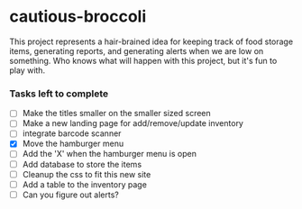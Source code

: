 # cautious-broccoli
This project represents a hair-brained idea for keeping track of food storage items, generating reports, and generating alerts when we are low on something.  Who knows what will happen with this project, but it's fun to play with.

### Tasks left to complete

- [ ] Make the titles smaller on the smaller sized screen
- [ ] Make a new landing page for add/remove/update inventory
- [ ] integrate barcode scanner
- [x] Move the hamburger menu
- [ ] Add the 'X' when the hamburger menu is open
- [ ] Add database to store the items
- [ ] Cleanup the css to fit this new site
- [ ] Add a table to the inventory page
- [ ] Can you figure out alerts?
